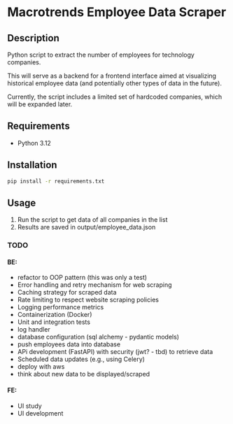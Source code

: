 # Macrotrends Employee Data Scraper

## Description

Python script to extract the number of employees for technology companies. 

This will serve as a backend for a frontend interface aimed at visualizing historical employee data (and potentially other types of data in the future). 

Currently, the script includes a limited set of hardcoded companies, which will be expanded later.

## Requirements

- Python 3.12

## Installation

```bash
pip install -r requirements.txt
```
## Usage
1. Run the script to get data of all companies in the list
2. Results are saved in output/employee_data.json

### TODO

#### BE:
- refactor to OOP pattern (this was only a test)
- Error handling and retry mechanism for web scraping
- Caching strategy for scraped data
- Rate limiting to respect website scraping policies
- Logging performance metrics
- Containerization (Docker)
- Unit and integration tests
- log handler
- database configuration (sql alchemy - pydantic models)
- push employees data into database
- APi development (FastAPI) with security (jwt? - tbd) to retrieve data
- Scheduled data updates (e.g., using Celery)
- deploy with aws
- think about new data to be displayed/scraped

#### FE:
- UI study
- UI development